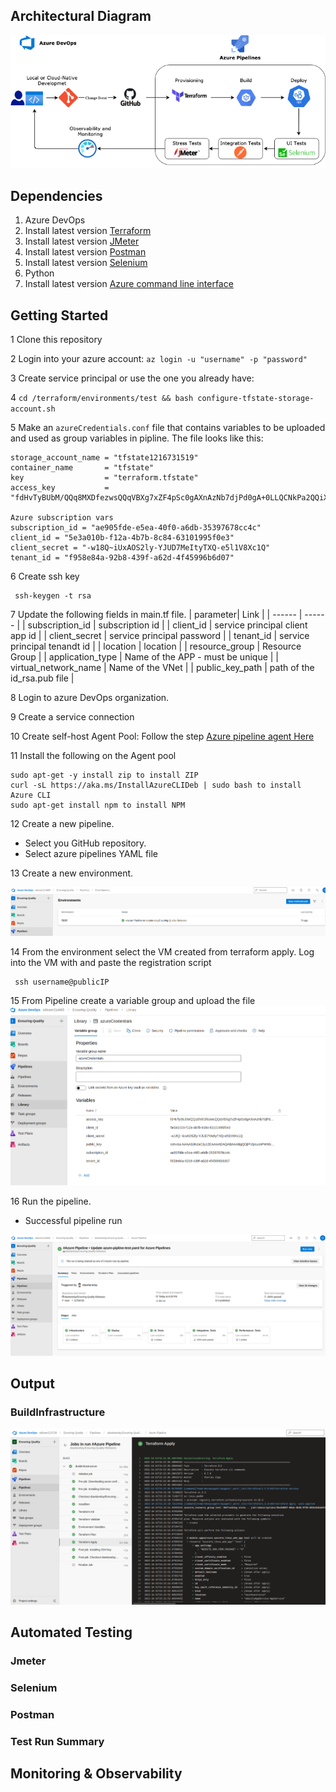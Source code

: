 ## Architectural Diagram
![alt text](diagram.png)
## Dependencies
1. Azure DevOps
2. Install latest version [Terraform](https://www.terraform.io/downloads.html)
3. Install  latest version [JMeter](https://jmeter.apache.org/download_jmeter.cgi)
4. Install latest version [Postman](https://www.postman.com/downloads/)
5. Install latest version [Selenium](https://sites.google.com/a/chromium.org/chromedriver/getting-started)
6. Python
7. Install  latest version  [Azure command line interface](https://docs.microsoft.com/en-us/cli/azure/install-azure-cli?view=azure-cli-latest)

## Getting Started
1 Clone this repository

2 Login into your azure account: `az login -u "username" -p "password"`

3 Create service principal or use the one you already have:

4 `cd /terraform/environments/test && bash configure-tfstate-storage-account.sh`

5 Make an `azureCredentials.conf` file that contains variables to be uploaded and used as group variables in pipline.
 The file looks like this:
  ```
  storage_account_name = "tfstate1216731519"
  container_name       = "tfstate"
  key                  = "terraform.tfstate"
  access_key           = "fdHvTyBUbM/QQq8MXDfezwsQQqVBXg7xZF4pSc0gAXnAzNb7djPd0gA+0LLQCNkPa2QQiXBlnkzB+ASt9z9jnQ=="

Azure subscription vars
subscription_id = "ae905fde-e5ea-40f0-a6db-35397678cc4c"
client_id = "5e3a010b-f12a-4b7b-8c84-63101995f0e3"
client_secret = "-w18Q~iUxAOS2ly-YJUD7MeItyTXQ-e5l1V8Xc1Q"
tenant_id = "f958e84a-92b8-439f-a62d-4f45996b6d07"
```
6 Create ssh key 
```
 ssh-keygen -t rsa 
```
7 Update the following fields in main.tf file.
| parameter| Link |
| ------ | ------ |
| subscription_id | subscription id |
| client_id | service principal client app id |
| client_secret | service principal password |
| tenant_id | service principal tenandt id |
| location | location |
| resource_group | Resource Group |
| application_type | Name of the APP - must be unique |
| virtual_network_name | Name of the VNet |
| public_key_path | path of the id_rsa.pub file |

8 Login to azure DevOps organization.

9 Create a service connection

10 Create self-host Agent Pool: Follow the step [Azure pipeline agent Here](https://github.com/dawitanelay/Azure-Devops-Building-CI-CD-Pipeline/blob/aa7ac4b8b6053b2aa1bf9788b6945877473d85b7/Azure%20Pipeline%20Agent.pdf)

11 Install the following on the Agent pool 
```
sudo apt-get -y install zip to install ZIP
curl -sL https://aka.ms/InstallAzureCLIDeb | sudo bash to install Azure CLI
sudo apt-get install npm to install NPM
```
12 Create a new pipeline.
  - Select you GitHub repository.
  - Select azure pipelines YAML file
  
13 Create a new environment.

![environment](Screenshot/envorment.png)

14 From the environment select the VM created from terraform apply. Log into the VM with and paste the registration script
```
 ssh username@publicIP 
 ```
15 From Pipeline create a variable group and upload the file 
![ variable group ](Screenshot/conf.png)

16 Run the pipeline.
 - Successful pipeline run
 
 ![ stage ](Screenshot/stage.png)
## Output
### BuildInfrastructure
![Terraform output](./Screenshot/BuildInfrastructer.png)

## Automated Testing
### Jmeter

### Selenium

### Postman

### Test Run Summary

## Monitoring & Observability
